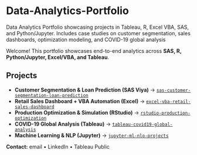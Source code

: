# Data-Analytics-Portfolio
Data Analytics Portfolio showcasing projects in Tableau, R, Excel VBA, SAS, and Python/Jupyter. Includes case studies on customer segmentation, sales dashboards, optimization modeling, and COVID-19 global analysis

Welcome! This portfolio showcases end-to-end analytics across **SAS, R, Python/Jupyter, Excel/VBA, and Tableau**.

## Projects
- **Customer Segmentation & Loan Prediction (SAS Viya)** → [`sas-customer-segmentation-loan-prediction`](sas-customer-segmentation-loan-prediction)
- **Retail Sales Dashboard + VBA Automation (Excel)** → [`excel-vba-retail-sales-dashboard`](excel-vba-retail-sales-dashboard)
- **Production Optimization & Simulation (RStudio)** → [`rstudio-production-optimization`](rstudio-production-optimization)
- **COVID-19 Global Analysis (Tableau)** → [`tableau-covid19-global-analysis`](tableau-covid19-global-analysis)
- **Machine Learning & NLP (Jupyter)** → [`jupyter-ml-nlp-projects`](jupyter-ml-nlp-projects)

**Contact:** email • LinkedIn • Tableau Public
